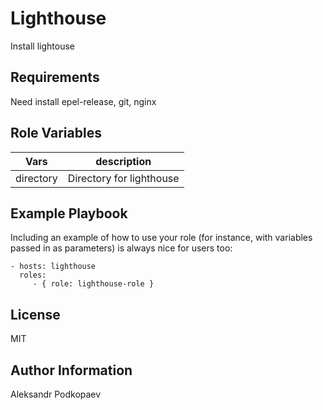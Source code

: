 Lighthouse
=========

Install lightouse

Requirements
------------

Need install epel-release, git, nginx 

Role Variables
--------------

| Vars           |                         description                          |
|---             |:------------------------------------------------------------:|
| directory      | Directory for lighthouse                   |

Example Playbook
----------------

Including an example of how to use your role (for instance, with variables passed in as parameters) is always nice for users too:

    - hosts: lighthouse
      roles:
         - { role: lighthouse-role }

License
-------

MIT

Author Information
------------------

Aleksandr Podkopaev
